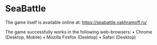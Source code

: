 # SeaBattle

The game itself is available online at:
https://seabattle.vakhramoff.ru/

The game successfully works in the following web-browsers:
• Chrome (Desktop, Mobile)
• Mozilla Firefox (Desktop)
• Safari (Desktop)
